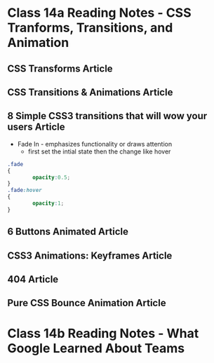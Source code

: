 # Class 14a Reading Notes - CSS Tranforms, Transitions, and Animation

## CSS Transforms Article

## CSS Transitions & Animations Article

## 8 Simple CSS3 transitions that will wow your users Article

- Fade In - emphasizes functionality or draws attention
  - first set the intial state then the change like hover

````css
.fade
{
        opacity:0.5;
}
.fade:hover
{
        opacity:1;
}
````


## 6 Buttons Animated Article

## CSS3 Animations: Keyframes Article

## 404 Article

## Pure CSS Bounce Animation Article 

# Class 14b Reading Notes - What Google Learned About Teams